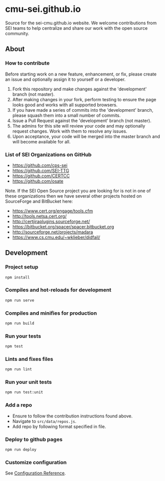 # cmu-sei.github.io

Source for the sei-cmu.github.io website. We welcome contributions from SEI teams to help centralize and share our work with the open source community.

## About

### How to contribute

Before starting work on a new feature, enhancement, or fix, please create an issue and optionally assign it to yourself or a developer.

1. Fork this repository and make changes against the 'development' branch (not master).
2. After making changes in your fork, perform testing to ensure the page looks good and works with all supported browsers.
3. If you have made a series of commits into the 'development' branch, please squash them into a small number of commits.
4. Issue a Pull Request against the 'development' branch (not master).
5. The admins for this site will review your code and may optionally request changes. Work with them to resolve any issues.
6. Upon acceptance, your code will be merged into the master branch and will become available for all.

### List of SEI Organizations on GitHub

- <https://github.com/cps-sei>
- <https://github.com/SEI-TTG>
- <https://github.com/CERTCC>
- <https://github.com/osate>

Note. If the SEI Open Source project you are looking for is not in one of these organizations
then we have several other projects hosted on SourceForge and BitBucket here:

- <https://www.cert.org/engage/tools.cfm>
- <http://tools.netsa.cert.org/>
- <http://certjiraplugins.sourceforge.net/>
- <https://bitbucket.org/spacer/spacer.bitbucket.org>
- <http://sourceforge.net/projects/madara>
- <https://www.cs.cmu.edu/~wklieber/didfail/>

## Development

### Project setup

```bash
npm install
```

### Compiles and hot-reloads for development

```bash
npm run serve
```

### Compiles and minifies for production

```bash
npm run build
```

### Run your tests

```bash
npm test
```

### Lints and fixes files

```bash
npm run lint
```

### Run your unit tests

```bash
npm run test:unit
```

### Add a repo

- Ensure to follow the contribution instructions found above.
- Navigate to `src/data/repos.js`.
- Add repo by following format specified in file.

### Deploy to github pages

```bash
npm run deploy
```

### Customize configuration

See [Configuration Reference](https://cli.vuejs.org/config/).
